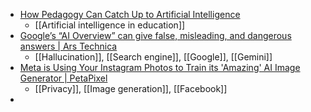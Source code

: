 - [How Pedagogy Can Catch Up to Artificial Intelligence](https://www.edweek.org/technology/how-pedagogy-can-catch-up-to-artificial-intelligence/2024/05?trk=feed_main-feed-card_feed-article-content)
	- [[Artificial intelligence in education]]
- [Google’s “AI Overview” can give false, misleading, and dangerous answers | Ars Technica](https://arstechnica.com/information-technology/2024/05/googles-ai-overview-can-give-false-misleading-and-dangerous-answers/)
	- [[Hallucination]], [[Search engine]], [[Google]], [[Gemini]]
- [Meta is Using Your Instagram Photos to Train its 'Amazing' AI Image Generator | PetaPixel](https://petapixel.com/2024/05/14/meta-is-using-your-instagram-photos-to-train-its-amazing-ai-image-generator/)
	- [[Privacy]], [[Image generation]], [[Facebook]]
-
